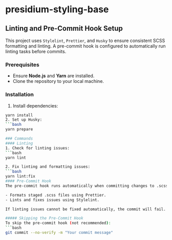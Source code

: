 # presidium-styling-base

## Linting and Pre-Commit Hook Setup
This project uses `Stylelint`, `Prettier`, and `Husky` to ensure consistent SCSS formatting and linting. A pre-commit hook is configured to automatically run linting tasks before commits.

### Prerequisites
- Ensure **Node.js** and **Yarn** are installed.
- Clone the repository to your local machine.

### Installation

1. Install dependencies:
  ```bash
  yarn install
2. Set up Husky:
  ```bash
  yarn prepare

### Commands
#### Linting
1. Check for linting issues:
  ```bash
  yarn lint

2. Fix linting and formatting issues:
  ```bash
  yarn lint:fix
#### Pre-Commit Hook
The pre-commit hook runs automatically when committing changes to .scss files. It performs the following steps:

- Formats staged .scss files using Prettier.
- Lints and fixes issues using Stylelint.

If linting issues cannot be fixed automatically, the commit will fail. You’ll need to resolve the issues manually before committing again.

##### Skipping the Pre-Commit Hook
To skip the pre-commit hook (not recommended):
  ```bash
  git commit --no-verify -m "Your commit message"

